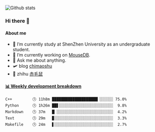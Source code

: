 ![Github stats](https://github-readme-stats.vercel.app/api?username=chimaoshu&show_icons=true&theme=cobalt)

### Hi there 👋

#### About me

- 🏫 I’m currently study at ShenZhen University as an undergraduate student.
- 🔭 I’m currently working on [MouseDB](https://github.com/chimaoshu/MouseDB).
- 💬 Ask me about anything.
- 🛩️ blog  [chimaoshu](https://www.chimaoshu.top)
- 🎯 zhihu  [赤毛鼠](https://www.zhihu.com/people/chi-mao-shu-53/)

<!-- waka-box start -->
#### <a href="https://gist.github.com/e235103f6d3ace58395a9ff863c34467" target="_blank">📊 Weekly development breakdown</a>
```text
C++         🕓 11h8m ████████████████████▎░░░░░░ 75.0%
Python      🕓 1h26m ██▋░░░░░░░░░░░░░░░░░░░░░░░░  9.8%
Markdown    🕓 37m   █▏░░░░░░░░░░░░░░░░░░░░░░░░░  4.2%
Text        🕓 29m   ▉░░░░░░░░░░░░░░░░░░░░░░░░░░  3.3%
Makefile    🕓 24m   ▋░░░░░░░░░░░░░░░░░░░░░░░░░░  2.7%
```
<!-- Powered by https://github.com/YouEclipse/waka-box-go . -->
<!-- waka-box end -->
